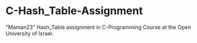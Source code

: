 # C-Hash_Table-Assignment

"Maman23" Hash_Table assignment in C-Programming Course at the Open University of Israel.

